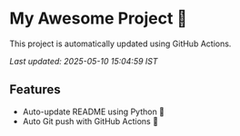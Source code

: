 # My Awesome Project 🚀

This project is automatically updated using GitHub Actions.

_Last updated: 2025-05-10 15:04:59 IST_

## Features
- Auto-update README using Python 🐍
- Auto Git push with GitHub Actions 🤖
